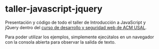 taller-javascript-jquery
========================

Presentación y código de todo el taller de Introducción a JavaScript y jQuery dentro del [curso de desarrollo y seguridad web de ACM USAL](usal.acm.org/jornadas).

Para poder utilizar los ejemplos, simplemente ejecútalos en un navegador con la consola abierta para observar la salida de texto.
